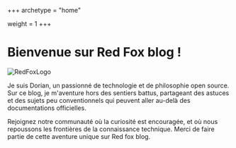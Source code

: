+++
archetype = "home"

weight = 1
+++
# Bienvenue sur Red Fox blog ! 
![RedFoxLogo](/redfoxlogo.jpeg)

Je suis Dorian, un passionné de technologie et de philosophie open source. Sur ce blog, je m'aventure hors des sentiers battus, partageant des astuces et des sujets peu conventionnels qui peuvent aller au-delà des documentations officielles.

Rejoignez notre communauté où la curiosité est encouragée, et où nous repoussons les frontières de la connaissance technique. Merci de faire partie de cette aventure unique sur Red fox blog.
